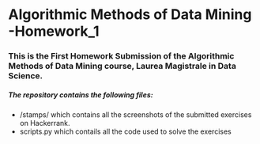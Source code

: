 # Algorithmic Methods of Data Mining -Homework_1

### This is the First Homework Submission of the Algorithmic Methods of Data Mining course, Laurea Magistrale in Data Science.
##### The repository contains the following files:
 - /stamps/ which contains all the screenshots of the submitted exercises on Hackerrank.
 - scripts.py which contails all the code used to solve the exercises

